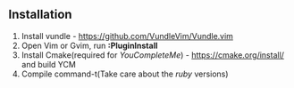
## Installation
1. Install vundle - https://github.com/VundleVim/Vundle.vim
2. Open Vim or Gvim, run **:PluginInstall**
3. Install Cmake(required for *YouCompleteMe*) - https://cmake.org/install/ and build YCM
4. Compile command-t(Take care about the *ruby* versions)
